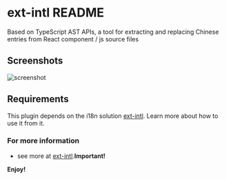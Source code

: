 # ext-intl README

Based on TypeScript AST APIs, a tool for extracting and replacing Chinese entries from React component / js source files

## Screenshots

![screenshot](https://s1.ax1x.com/2020/07/17/UysNWV.gif)

## Requirements

This plugin depends on the i18n solution [ext-intl](https://www.npmjs.com/package/ext-intl). Learn more about how to use it from it.

### For more information

- see more at [ext-intl](https://www.npmjs.com/package/ext-intl).**Important!**

**Enjoy!**
